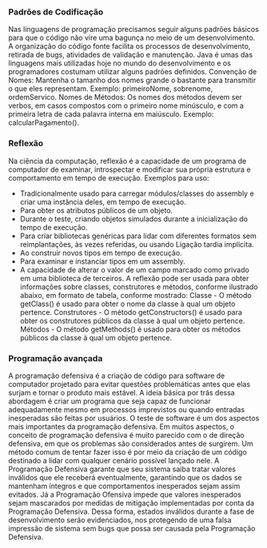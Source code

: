 ### Padrões de Codificação

Nas linguagens de programação precisamos seguir alguns padrões básicos para que o código não vire uma bagunça no meio de um desenvolvimento. A organização do código fonte facilita os processos de desenvolvimento, retirada de bugs, atividades de validação e manutenção.
Java é umas das linguagens mais utilizadas hoje no mundo do desenvolvimento e os programadores costumam utilizar alguns padrões definidos. Convenção de Nomes: Mantenha o tamanho dos nomes grande o bastante para transmitir o que eles representam. Exemplo: primeiroNome, sobrenome, ordemServico. Nomes de Métodos: Os nomes dos métodos devem ser verbos, em casos compostos com o primeiro nome minúsculo, e com a primeira letra de cada palavra interna em maiúsculo. Exemplo: calcularPagamento().

### Reflexão

Na ciência da computação, reflexão é a capacidade de um programa de computador de examinar, introspectar e modificar sua própria estrutura e comportamento em tempo de execução. Exemplos para uso:
- Tradicionalmente usado para carregar módulos/classes do assembly e criar uma instância deles, em tempo de execução.
- Para obter os atributos públicos de um objeto.
- Durante o teste, criando objetos simulados durante a inicialização do tempo de execução.
- Para criar bibliotecas genéricas para lidar com diferentes formatos sem reimplantações, às vezes referidas, ou usando Ligação tardia implícita.
- Ao construir novos tipos em tempo de execução.
- Para examinar e instanciar tipos em um assembly.
- A capacidade de alterar o valor de um campo marcado como privado em uma biblioteca de terceiros.
A reflexão pode ser usada para obter informações sobre classes, construtores e métodos, conforme ilustrado abaixo, em formato de tabela, conforme mostrado:
Classe	- O método getClass() é usado para obter o nome da classe à qual um objeto pertence.
Construtores	- O método getConstructors() é usado para obter os construtores públicos da classe à qual um objeto pertence.
Métodos - O método getMethods() é usado para obter os métodos públicos da classe à qual um objeto pertence.

###  Programação avançada

A programação defensiva é a criação de código para software de computador projetado para evitar questões problemáticas antes que elas surjam e tornar o produto mais estável. A ideia básica por trás dessa abordagem é criar um programa que seja capaz de funcionar adequadamente mesmo em processos imprevistos ou quando entradas inesperadas são feitas por usuários. O teste de software é um dos aspectos mais importantes da programação defensiva. Em muitos aspectos, o conceito de programação defensiva é muito parecido com o de direção defensiva, em que os problemas são considerados antes de surgirem. Um método comum de tentar fazer isso é por meio da criação de um código destinado a lidar com qualquer cenário possível lançado nele.
A Programação Defensiva garante que seu sistema saiba tratar valores inválidos que ele receberá eventualmente, garantindo que os dados se mantenham íntegros e que comportamentos inesperados sejam assim evitados.
Já a Programação Ofensiva impede que valores inesperados sejam mascarados por medidas de mitigação implementadas por conta da Programação Defensiva. Dessa forma, estados inválidos durante a fase de desenvolvimento serão evidenciados, nos protegendo de uma falsa impressão de sistema sem bugs que possa ser causada pela Programação Defensiva.
